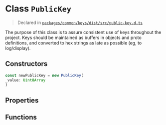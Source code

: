 # Class `PublicKey`
> Declared in [`packages/common/keys/dist/src/public-key.d.ts`](undefined)

The purpose of this class is to assure consistent use of keys throughout the project.
Keys should be maintained as buffers in objects and proto definitions, and converted to hex
strings as late as possible (eg, to log/display).

## Constructors
```ts
const newPublicKey = new PublicKey(
_value: Uint8Array
)
```

## Properties

## Functions
